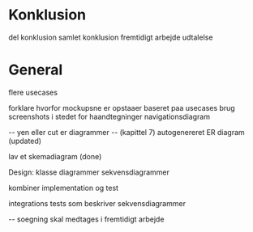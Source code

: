 # Konklusion
del konklusion 
samlet konklusion 
fremtidigt arbejde
udtalelse

# General 
flere usecases

forklare hvorfor mockupsne er opstaaer baseret paa usecases
brug screenshots i stedet for haandtegninger
navigationsdiagram


-- yen eller cut er diagrammer
-- (kapittel 7)
autogenereret ER diagram (updated)

lav et skemadiagram (done)

Design: klasse diagrammer
sekvensdiagrammer


kombiner implementation og test

integrations tests som beskriver sekvensdiagrammer


-- soegning skal medtages i fremtidigt arbejde
